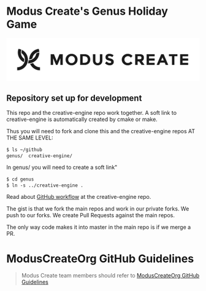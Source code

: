 # Modus Create's Genus Holiday Game

[![Modus Create](./images/modus.logo.svg)](https://moduscreate.com)

## Repository set up for development

This repo and the creative-engine repo work together.  A soft link to creative-engine is automatically created by cmake or make.

Thus you will need to fork and clone this and the creative-engine repos AT THE SAME LEVEL:

```
$ ls ~/github
genus/  creative-engine/
```

In genus/ you will need to create a soft link"
```
$ cd genus
$ ln -s ../creative-engine .
```


Read about [GitHub workflow](https://github.com/ModusCreateOrg/creative-engine) at the creative-engine repo.

The gist is that we fork the main repos and work in our private forks.  We push to our forks.  We create Pull Requests against the main repos.

The only way code makes it into master in the main repo is if we merge a PR.

# ModusCreateOrg GitHub Guidelines

> Modus Create team members should refer to [ModusCreateOrg GitHub Guidelines](https://docs.google.com/document/d/1eBFta4gP3-eZ4Gcpx0ww9SHAH6GrOoPSLmTFZ7R8foo/edit#heading=h.sjyqpqnsjmjl)


